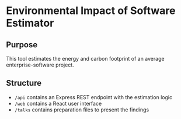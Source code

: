 # Environmental Impact of Software Estimator

## Purpose

This tool estimates the energy and carbon footprint of an average enterprise-software project. 

## Structure

* `/api` contains an Express REST endpoint with the estimation logic
* `/web` contains a React user interface
* `/talks` contains preparation files to present the findings